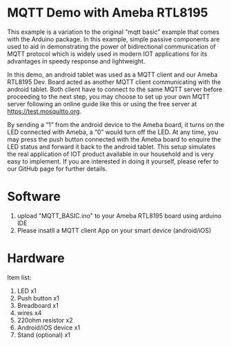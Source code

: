 # MQTT Demo with Ameba RTL8195

This example is a variation to the original “mqtt basic” example that comes with the Arduino package. In this example, simple passive components are used to aid in demonstrating the power of bidirectional communication of MQTT protocol which is widely used in modern IOT applications for its advantages in speedy response and lightweight.

In this demo, an android tablet was used as a MQTT client and our Ameba RTL8195 Dev. Board acted as another MQTT client communicating with the android tablet. Both client have to connect to the same MQTT server before proceeding to the next step, you may choose to set up your own MQTT server following an online guide like this or using the free server at https://test.mosquitto.org.

By sending a “1” from the android device to the Ameba board, it turns on the LED connected with Ameba, a “0” would turn off the LED. At any time, you may press the push button connected with the Ameba board to enquire the LED status and forward it back to the android tablet. This setup simulates the real application of IOT product available in our household and is very easy to implement. If you are interested in doing it yourself, please refer to our GitHub page for further details.

# Software 
1. upload "MQTT_BASIC.ino" to your Ameba RTL8195 board using arduino IDE
2. Please insatll a MQTT client App on your smart device (android/iOS)

# Hardware
Item list:
1. LED                x1
2. Push button        x1
3. Breadboard         x1
4. wires              x4
5. 220ohm resistor    x2
6. Android/iOS device x1
7. Stand (optional)   x1

